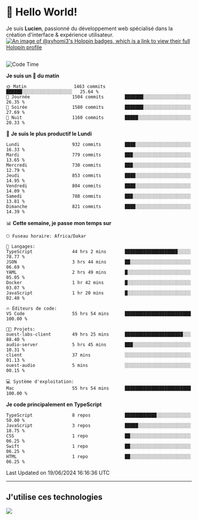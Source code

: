 # 👋 Hello World!

Je suis **Lucien**, passionné du développement web spécialisé dans la création d'interface & expérience utilisateur.
[![An image of @xyhomi3's Holopin badges, which is a link to view their full Holopin profile](https://holopin.me/xyhomi3)](https://holopin.io/@xyhomi3)

##

<!--START_SECTION:waka-->
![Code Time](http://img.shields.io/badge/Code%20Time-1%2C399%20hrs%207%20mins-blue)

**Je suis un 🐤 du matin** 

```text
🌞 Matin                  1463 commits        ██████░░░░░░░░░░░░░░░░░░░   25.64 % 
🌆 Journée                1504 commits        ███████░░░░░░░░░░░░░░░░░░   26.35 % 
🌃 Soirée                 1580 commits        ███████░░░░░░░░░░░░░░░░░░   27.69 % 
🌙 Nuit                   1160 commits        █████░░░░░░░░░░░░░░░░░░░░   20.33 % 
```
📅 **Je suis le plus productif le Lundi** 

```text
Lundi                    932 commits         ████░░░░░░░░░░░░░░░░░░░░░   16.33 % 
Mardi                    779 commits         ███░░░░░░░░░░░░░░░░░░░░░░   13.65 % 
Mercredi                 730 commits         ███░░░░░░░░░░░░░░░░░░░░░░   12.79 % 
Jeudi                    853 commits         ████░░░░░░░░░░░░░░░░░░░░░   14.95 % 
Vendredi                 804 commits         ████░░░░░░░░░░░░░░░░░░░░░   14.09 % 
Samedi                   788 commits         ███░░░░░░░░░░░░░░░░░░░░░░   13.81 % 
Dimanche                 821 commits         ████░░░░░░░░░░░░░░░░░░░░░   14.39 % 
```


📊 **Cette semaine, je passe mon temps sur** 

```text
🕑︎ Fuseau horaire: Africa/Dakar

💬 Langages: 
TypeScript               44 hrs 2 mins       ████████████████████░░░░░   78.77 % 
JSON                     3 hrs 44 mins       ██░░░░░░░░░░░░░░░░░░░░░░░   06.69 % 
YAML                     2 hrs 49 mins       █░░░░░░░░░░░░░░░░░░░░░░░░   05.05 % 
Docker                   1 hr 42 mins        █░░░░░░░░░░░░░░░░░░░░░░░░   03.07 % 
JavaScript               1 hr 20 mins        █░░░░░░░░░░░░░░░░░░░░░░░░   02.40 % 

🔥 Éditeurs de code: 
VS Code                  55 hrs 54 mins      █████████████████████████   100.00 % 

🐱‍💻 Projets: 
ouest-labs-client        49 hrs 25 mins      ██████████████████████░░░   88.40 % 
audio-server             5 hrs 45 mins       ███░░░░░░░░░░░░░░░░░░░░░░   10.31 % 
client                   37 mins             ░░░░░░░░░░░░░░░░░░░░░░░░░   01.13 % 
ouest-audio              5 mins              ░░░░░░░░░░░░░░░░░░░░░░░░░   00.15 % 

💻 Système d'exploitation: 
Mac                      55 hrs 54 mins      █████████████████████████   100.00 % 
```

**Je code principalement en TypeScript** 

```text
TypeScript               8 repos             ████████████░░░░░░░░░░░░░   50.00 % 
JavaScript               3 repos             █████░░░░░░░░░░░░░░░░░░░░   18.75 % 
CSS                      1 repo              ██░░░░░░░░░░░░░░░░░░░░░░░   06.25 % 
Swift                    1 repo              ██░░░░░░░░░░░░░░░░░░░░░░░   06.25 % 
HTML                     1 repo              ██░░░░░░░░░░░░░░░░░░░░░░░   06.25 % 
```




 Last Updated on 19/06/2024 16:16:36 UTC
<!--END_SECTION:waka-->
---

## J'utilise ces technologies

<p align="left">
  <a href="https://skillicons.dev">
    <img src="https://skillicons.dev/icons?i=ts,js,md,scss,tailwind,react,docker,express,astro,vite,nextjs,vercel,figma,ableton" />
  </a>
</p>

